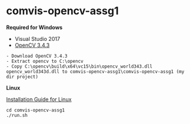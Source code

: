 # comvis-opencv-assg1

**Required for Windows**
- Visual Studio 2017
- [OpenCV 3.4.3](https://opencv.org/releases.html)


```
- Download OpenCV 3.4.3
- Extract opencv to C:\opencv
- Copy C:\opencv\build\x64\vc15\bin\opencv_world343.dll opencv_world343d.dll to comvis-opencv-assg1\comvis-opencv-assg1 (my dir project)
```

**Linux**

[Installation Guide for Linux](https://docs.opencv.org/3.4.1/d7/d9f/tutorial_linux_install.html)

``` 
cd comvis-opencv-assg1
./run.sh
```